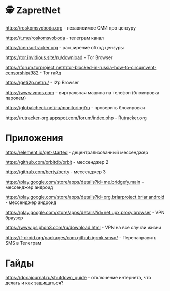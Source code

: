 # 🕵️‍ ZapretNet
https://roskomsvoboda.org - независимое СМИ про цензуру

https://t.me/roskomsvoboda - телеграм канал

https://censortracker.org - расширение обход цензуры

https://tor.invidious.site/ru/download - Tor Browser

https://forum.torproject.net/t/tor-blocked-in-russia-how-to-circumvent-censorship/982 - Tor гайд

https://geti2p.net/ru/ - I2p Browser

https://www.vmos.com - виртуальная машина на телефон (блокировка паролем)

https://globalcheck.net/ru/monitoring/ru - проверить блокировки

https://rutracker-org.appspot.com/forum/index.php - Rutracker.org

# Приложения
https://element.io/get-started - децентрализованный мессенджер

https://github.com/orbitdb/orbit - мессенджер 2

https://github.com/berty/berty - мессенджер 3

https://play.google.com/store/apps/details?id=me.bridgefy.main - мессенджер андроид

https://play.google.com/store/apps/details?id=org.briarproject.briar.android - мессенджер андроид

https://play.google.com/store/apps/details?id=net.upx.proxy.browser - VPN браузер

https://www.psiphon3.com/ru/download.html - VPN на все случаи жизни

https://f-droid.org/packages/com.github.igrmk.smsq/ - Перенаправить SMS в Телеграм

# Гайды
https://doxajournal.ru/shutdown_guide - отключение интернета, что делать и как защищаться?
